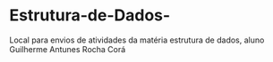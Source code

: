 # Estrutura-de-Dados-
Local para envios de atividades da matéria estrutura de dados, aluno Guilherme Antunes Rocha Corá
